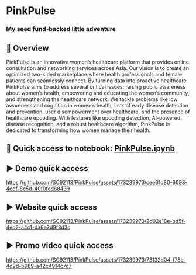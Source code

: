 # PinkPulse
### My seed fund-backed little adventure 

## 📌 Overview
PinkPulse is an innovative women’s healthcare platform that provides online consultation and networking services across Asia. Our vision is to create an optimized two-sided marketplace where health professionals and female patients can seamlessly connect. By turning data into proactive healthcare, PinkPulse aims to address several critical issues: raising public awareness about women’s health, empowering and educating the women’s community, and strengthening the healthcare network. We tackle problems like low awareness and cognition in women’s health, lack of early disease detection and prevention, user disempowerment over healthcare, and the presence of healthcare upcoding. With features like upcoding detection, AI-powered disease recognition, and a robust healthcare algorithm, PinkPulse is dedicated to transforming how women manage their health.

## 📕 Quick access to notebook: [PinkPulse.ipynb](https://github.com/SC92113/PinkPulse/blob/10f132e3f25952af125af433999e76452b02e275/PinkPulse.ipynb)

## ▶️ Demo quick access
https://github.com/SC92113/PinkPulse/assets/173239973/cee61d80-6093-4edf-8c5d-40f0fcd68439

## ▶️ Website quick access
https://github.com/SC92113/PinkPulse/assets/173239973/2d92e18e-bd5f-4ed2-a4c1-da6e3d9f8d3c

## ▶️ Promo video quick access
https://github.com/SC92113/PinkPulse/assets/173239973/73132d04-f78c-4d2d-b989-a42c4914c7c7
